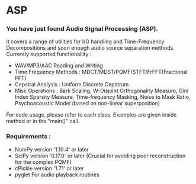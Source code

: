 # ASP

### You have just found Audio Signal Processing (ASP).
It covers a range of utilities for I/O handling and Time-Frequency Decompositions and soon enough audio source separation methods.
Currently supported functionallity :
- WAV/MP3/AAC Reading and Writing
- Time Frequency Methods : MDCT/MDST/PQMF/STFT/FrFFT(Fractional FFT)
- Cepstral Analysis : Uniform Discrete Cepstrum
- Misc Operations : Bark Scaling, W-Disjoint Orthogonality Measure, Gini Index Sparsity Measure, Time-frequency Masking, Noise to Mask Ratio, Psychoacoustic Model (based on non-linear superposition) 

For code usage, please refer to each class. Examples are given inside method or in the "main()" call.

### Requirements :
- NumPy version   '1.10.4' or later
- SciPy version   '0.17.0' or later (Crucial for avoiding poor reconstruction for the complex PQMF)
- cPickle version '1.71' or later
- pyglet           For audio playback routines
